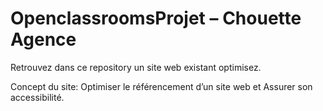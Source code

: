 # OpenclassroomsProjet – Chouette Agence

Retrouvez dans ce repository un site web existant optimisez. 

Concept du site: Optimiser le référencement d’un site web et Assurer son accessibilité.
